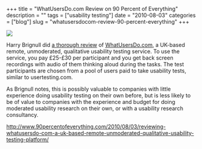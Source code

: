 +++
title = "WhatUsersDo.com Review on 90 Percent of Everything"
description = ""
tags = ["usability testing"]
date = "2010-08-03"
categories = ["blog"]
slug = "whatusersdocom-review-90-percent-everything"
+++



  <div class="notebook-screenshot"><a href="http://www.90percentofeverything.com/2010/08/03/reviewing-whatusersdo-com-a-uk-based-remote-unmoderated-qualitative-usability-testing-platform/"><img src="/media/bluga/wt4c5836efe518c_large.jpg"/></a></div><p>Harry Brignull did <a href="http://www.90percentofeverything.com/2010/08/03/reviewing-whatusersdo-com-a-uk-based-remote-unmoderated-qualitative-usability-testing-platform/?utm_source=feedburner&amp;utm_medium=email&amp;utm_campaign=Feed%3A+90percentofeverything%2Ffeed+%2890+Percent+of+Everything+%29">a thorough review</a> of <a href="http://www.whatusersdo.com/">WhatUsersDo.com</a>, a UK-based remote, unmoderated, qualitative usability testing service. To use the service, you pay £25-£30 per participant and you get back screen recordings with audio of them thinking aloud during the tasks. The test participants are chosen from a pool of users paid to take usability tests, similar to usertesting.com.</p>

<p>As Brignull notes, this is possibly valuable to companies with little experience doing usability testing on their own before, but is less likely to be of value to companies with the experience and budget for doing moderated usability research on their own, or with a usability research consultancy.</p>

    
  <a href="http://www.90percentofeverything.com/2010/08/03/reviewing-whatusersdo-com-a-uk-based-remote-unmoderated-qualitative-usability-testing-platform/">http://www.90percentofeverything.com/2010/08/03/reviewing-whatusersdo-com-a-uk-based-remote-unmoderated-qualitative-usability-testing-platform/</a>
